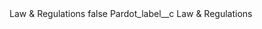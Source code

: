 <?xml version="1.0" encoding="UTF-8"?>
<CustomMetadata xmlns="http://soap.sforce.com/2006/04/metadata" xmlns:xsi="http://www.w3.org/2001/XMLSchema-instance" xmlns:xsd="http://www.w3.org/2001/XMLSchema">
    <label>Law &amp; Regulations</label>
    <protected>false</protected>
    <values>
        <field>Pardot_label__c</field>
        <value xsi:type="xsd:string">Law &amp; Regulations</value>
    </values>
</CustomMetadata>
